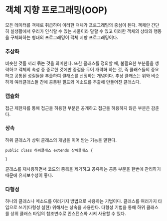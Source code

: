 # 객체 지향 프로그래밍(OOP)

모든 데이터를 객체로 취급하며 이러한 객체가 프로그래밍의 중심이 된다.
객체란 간단히 실생활에서 우리가 인식할 수 있는 사물이라 말할 수 있고 이러한 객체의 상태와 행동을 구체화하는 형태의 프로그래밍이 객체 지향 프로그래밍이다.

### 추상화

비슷한 것들 끼리 묶는 것을 의미한다. 또한 클래스를 정의할 때, 불필요한 부분들을 생략하고 객체의 속성 중 중료한 것에만 중점을 두어 개략화 하는 것, 즉 클래스들의 중요하고 공통된 성질들을 추출하여 클래스를 선정하는 개념이다.
추상 클래스는 위와 비슷하게 여러클래스들 간에 공통된 필드와 메소드를 추출해 만들어진 클래스다.

### 캡슐화

접근 제한자를 통해 접근을 허용한 부분은 공개하고 접근을 허용하지 않은 부분은 감춘다.

### 상속

하위 클래스가 상위 클래스의 개념을 이어 받는 기능을 말한다.

```
public class 하위클래스 extends 상위클래스 {
  
}
```

클래스를 재사용하면서 코드의 중복을 제거하고 공유하는 공통 부분을 한번에 관리하기 때문에 유지보수성이 좋다.

### 다형성

하나의 클래스나 메소드를 여러가지 방법으로 사용하는 기법이다. 클래스를 여러가지 타입으로 쓰기(다형성 실현) 위해서는 상속을 사용한다. 다형성 기법을 통해 하위 클래스를 상위 클래스 타입의 참조변수로 인스턴스화 시켜 사용할 수 있다.
